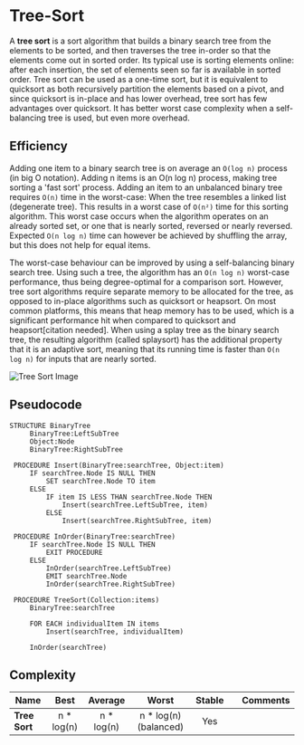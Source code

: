 # Tree-Sort

A **tree sort** is a sort algorithm that builds a binary search tree from the elements to be sorted, and then traverses the tree in-order so that the elements come out in sorted order. Its typical use is sorting elements online: after each insertion, the set of elements seen so far is available in sorted order. Tree sort can be used as a one-time sort, but it is equivalent to quicksort as both recursively partition the elements based on a pivot, and since quicksort is in-place and has lower overhead, tree sort has few advantages over quicksort. It has better worst case complexity when a self-balancing tree is used, but even more overhead.

## Efficiency

Adding one item to a binary search tree is on average an `O(log n)` process (in big O notation). Adding n items is an O(n log n) process, making tree sorting a 'fast sort' process. Adding an item to an unbalanced binary tree requires `O(n)` time in the worst-case: When the tree resembles a linked list (degenerate tree). This results in a worst case of `O(n²)` time for this sorting algorithm. This worst case occurs when the algorithm operates on an already sorted set, or one that is nearly sorted, reversed or nearly reversed. Expected `O(n log n)` time can however be achieved by shuffling the array, but this does not help for equal items.

The worst-case behaviour can be improved by using a self-balancing binary search tree. Using such a tree, the algorithm has an `O(n log n)` worst-case performance, thus being degree-optimal for a comparison sort. However, tree sort algorithms require separate memory to be allocated for the tree, as opposed to in-place algorithms such as quicksort or heapsort. On most common platforms, this means that heap memory has to be used, which is a significant performance hit when compared to quicksort and heapsort[citation needed]. When using a splay tree as the binary search tree, the resulting algorithm (called splaysort) has the additional property that it is an adaptive sort, meaning that its running time is faster than `O(n log n)` for inputs that are nearly sorted.

![Tree Sort Image](https://upload.wikimedia.org/wikipedia/commons/thumb/2/2b/Binary_tree_sort%282%29.png/200px-Binary_tree_sort%282%29.png)

## Pseudocode

````
STRUCTURE BinaryTree
     BinaryTree:LeftSubTree
     Object:Node
     BinaryTree:RightSubTree
 
 PROCEDURE Insert(BinaryTree:searchTree, Object:item)
     IF searchTree.Node IS NULL THEN
         SET searchTree.Node TO item
     ELSE
         IF item IS LESS THAN searchTree.Node THEN
             Insert(searchTree.LeftSubTree, item)
         ELSE
             Insert(searchTree.RightSubTree, item)
 
 PROCEDURE InOrder(BinaryTree:searchTree)
     IF searchTree.Node IS NULL THEN
         EXIT PROCEDURE
     ELSE
         InOrder(searchTree.LeftSubTree)
         EMIT searchTree.Node
         InOrder(searchTree.RightSubTree)
 
 PROCEDURE TreeSort(Collection:items)
     BinaryTree:searchTree
    
     FOR EACH individualItem IN items
         Insert(searchTree, individualItem)
    
     InOrder(searchTree)
````

## Complexity

| Name                  | Best            | Average             | Worst               | Stable    |     | Comments  |
| --------------------- | :-------------: | :-----------------: | :-----------------: | :-------: | :-------: | :-------- |
| **Tree Sort**        | n * log(n)           | n * log(n)               | n * log(n)(balanced)              | Yes       |  |
